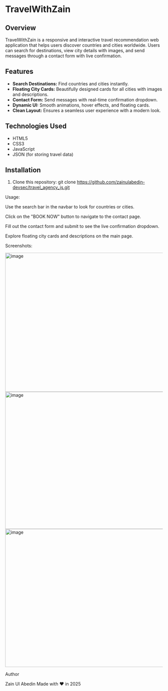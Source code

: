 # TravelWithZain

## Overview
TravelWithZain is a responsive and interactive travel recommendation web application that helps users discover countries and cities worldwide. Users can search for destinations, view city details with images, and send messages through a contact form with live confirmation.

## Features
- **Search Destinations:** Find countries and cities instantly.  
- **Floating City Cards:** Beautifully designed cards for all cities with images and descriptions.    
- **Contact Form:** Send messages with real-time confirmation dropdown.  
- **Dynamic UI:** Smooth animations, hover effects, and floating cards.  
- **Clean Layout:** Ensures a seamless user experience with a modern look.

## Technologies Used
- HTML5
- CSS3
- JavaScript
- JSON (for storing travel data)

## Installation
1. Clone this repository:
   git clone https://github.com/zainulabedin-devsec/travel_agency_js.git

Usage:

Use the search bar in the navbar to look for countries or cities.

Click on the "BOOK NOW" button to navigate to the contact page.

Fill out the contact form and submit to see the live confirmation dropdown.

Explore floating city cards and descriptions on the main page.

Screenshots:

<img width="959" height="443" alt="image" src="https://github.com/user-attachments/assets/9f42a49c-5356-4443-8982-9e8c43217932" />
<img width="958" height="437" alt="image" src="https://github.com/user-attachments/assets/c0329903-3b5a-4381-a72c-66e4cd5105ea" />
<img width="958" height="440" alt="image" src="https://github.com/user-attachments/assets/0a7818ae-b768-4344-8b20-9ac0d6f1e594" />

Author

Zain Ul Abedin
Made with ❤️ in 2025
